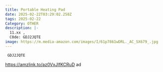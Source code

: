 ```yaml
---
title: Portable Heating Pad
date: 2025-02-22T03:29:02.258Z
tags: 2025-02-22
Category: OTHER
description: |-
  11.xx , 
  C0de: GDJ2JQTE
image: https://m.media-amazon.com/images/I/61p7861wDRL._AC_SX679_.jpg
---
```

<pre class="language-javascript"><code

class="language-javascript"> GDJ2JQTE</code></pre>

https://amzlink.to/az0VxJlfKCRuD    ad